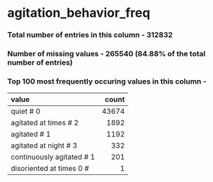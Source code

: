 
# agitation_behavior_freq

### Total number of entries in this column - 312832

### Number of missing values - 265540 (84.88% of the total number of entries)

### Top 100 most frequently occuring values in this column -

| value                     |   count |
|:--------------------------|--------:|
| quiet # 0                 |   43674 |
| agitated at times # 2     |    1892 |
| agitated # 1              |    1192 |
| agitated at night # 3     |     332 |
| continuously agitated # 1 |     201 |
| disoriented at times 0 #  |       1 |
